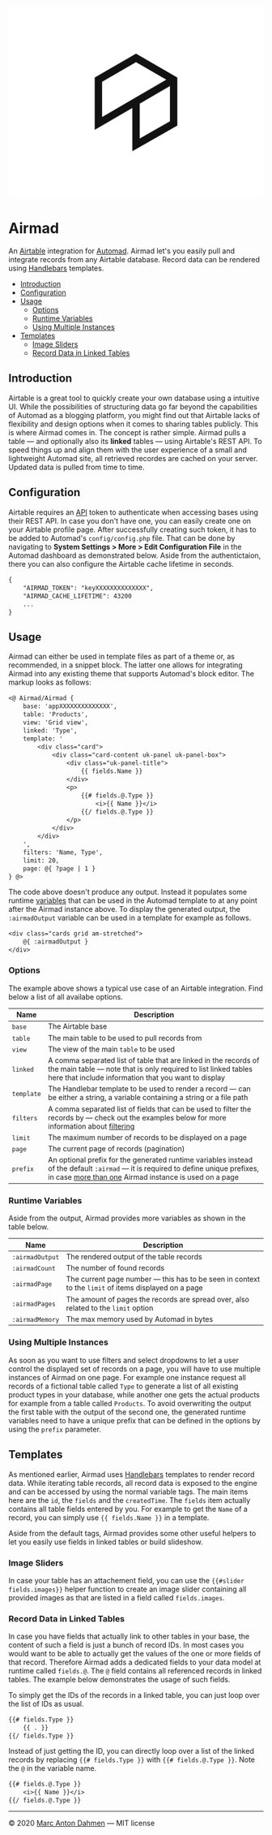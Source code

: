 ![](https://raw.githubusercontent.com/marcantondahmen/automad-airmad/master/airmad.svg)

# Airmad

An [Airtable](https://airtable.com) integration for [Automad](https://automad.org). Airmad let's you easily pull and integrate records from any Airtable database. Record data can be rendered using [Handlebars](https://handlebarsjs.com) templates.

- [Introduction](#introduction)
- [Configuration](#configuration)
- [Usage](#usage)
  - [Options](#options)
  - [Runtime Variables](#runtime-variables)
  - [Using Multiple Instances](#using-multiple-instances)
- [Templates](#templates)
  - [Image Sliders](#image-sliders)
  - [Record Data in Linked Tables](#record-data-in-linked-tables)

## Introduction

Airtable is a great tool to quickly create your own database using a intuitive UI. While the possibilities of structuring data go far beyond the capabilities of Automad as a blogging platform, you might find out that Airtable lacks of flexibility and design options when it comes to sharing tables publicly. This is where Airmad comes in. The concept is rather simple. Airmad pulls a table &mdash; and optionally also its **linked** tables &mdash; using Airtable's REST API. To speed things up and align them with the user experience of a small and lightweight Automad site, all retrieved recordes are cached on your server. Updated data is pulled from time to time.    

## Configuration

Airtable requires an [API](https://airtable.com/api) token to authenticate when accessing bases using their REST API. In case you don't have one, you can easily create one on your Airtable profile page. After successfully creating such token, it has to be added to Automad's `config/config.php` file. That can be done by navigating to **System Settings > More > Edit Configuration File** in the Automad dashboard as demonstrated below. Aside from the authentictaion, there you can also configure the Airtable cache lifetime in seconds.

    {
        "AIRMAD_TOKEN": "keyXXXXXXXXXXXXXX",
        "AIRMAD_CACHE_LIFETIME": 43200
        ...
    }

## Usage

Airmad can either be used in template files as part of a theme or, as recommended, in a snippet block. The latter one allows for integrating Airmad into any existing theme that supports Automad's block editor. The markup looks as follows:

    <@ Airmad/Airmad {
        base: 'appXXXXXXXXXXXXXX',
        table: 'Products',
        view: 'Grid view',
        linked: 'Type',
        template: '
            <div class="card">
                <div class="card-content uk-panel uk-panel-box">
                    <div class="uk-panel-title">
                        {{ fields.Name }}
                    </div>
                    <p>
                        {{# fields.@.Type }}
                            <i>{{ Name }}</i>
                        {{/ fields.@.Type }}
                    </p>
                </div>
            </div>
        ',
        filters: 'Name, Type',
        limit: 20,
        page: @{ ?page | 1 }
    } @>

The code above doesn't produce any output. Instead it populates some runtime [variables](#runtime-variables) that can be used in the Automad template to at any point after the Airmad instance above. To display the generated output, the `:airmadOutput` variable can be used in a template for example as follows.

    <div class="cards grid am-stretched">
        @{ :airmadOutput }
    </div>

### Options

The example above shows a typical use case of an Airtable integration. Find below a list of all availabe options.

| Name | Description |
| ---- | ----------- |
| `base` | The Airtable base |
| `table` | The main table to be used to pull records from |
| `view` | The view of the main `table` to be used |
| `linked` | A comma separated list of table that are linked in the records of the main table &mdash; note that is only required to list linked tables here that include information that you want to display |
| `template` | The Handlebar template to be used to render a record &mdash; can be either a string, a variable containing a string or a file path |
| `filters` | A comma separated list of fields that can be used to filter the records by &mdash; check out the examples below for more information about [filtering](#filters) |
| `limit` | The maximum number of records to be displayed on a page |
| `page` | The current page of records (pagination) |
| `prefix` | An optional prefix for the generated runtime variables instead of the default `:airmad` &mdash; it is required to define unique prefixes, in case [more than one](#using-multiple-instances) Airmad instance is used on a page |

### Runtime Variables

Aside from the output, Airmad provides more variables as shown in the table below.

| Name | Description |
| ---- | ----------- |
| `:airmadOutput` | The rendered output of the table records |
| `:airmadCount` | The number of found records |
| `:airmadPage` | The current page number &mdash; this has to be seen in context to the `limit` of items displayed on a page |
| `:airmadPages` | The amount of pages the records are spread over, also related to the `limit` option |
| `:airmadMemory` | The max memory used by Automad in bytes |

### Using Multiple Instances

As soon as you want to use filters and select dropdowns to let a user control the displayed set of records on a page, you will have to use multiple instances of Airmad on one page. For example one instance request all records of a fictional table called `Type` to generate a list of all existing product types in your database, while another one gets the actual products for example from a table called `Products`. To avoid overwriting the output the first table with the output of the second one, the generated runtime variables need to have a unique prefix that can be defined in the options by using the `prefix` parameter.

## Templates

As mentioned earlier, Airmad uses [Handlebars](https://github.com/salesforce/handlebars-php#expressions) templates to render record data. While iterating table records, all record data is exposed to the engine and can be accessed by using the normal variable tags. The main items here are the `id`, the `fields` and the `createdTime`. The `fields` item actually contains all table fields entered by you. For example to get the `Name` of a record, you can simply use `{{ fields.Name }}` in a template. 
     
Aside from the default tags, Airmad provides some other useful helpers to let you easily use fields in linked tables or build slideshow.

### Image Sliders

In case your table has an attachement field, you can use the `{{#slider fields.images}}` helper function to create an image slider containing all provided images as that are listed in a field called `fields.images`.

### Record Data in Linked Tables

In case you have fields that actually link to other tables in your base, the content of such a field is just a bunch of record IDs. In most cases you would want to be able to actually get the values of the one or more fields of that record. Therefore Airmad adds a dedicated fields to your data model at runtime called `fields.@`. The `@` field contains all referenced records in linked tables. The example below demonstrates the usage of such fields.    

To simply get the IDs of the records in a linked table, you can just loop over the list of IDs as usual.

    {{# fields.Type }}
        {{ . }}
    {{/ fields.Type }}

Instead of just getting the ID, you can directly loop over a list of the linked records by replacing `{{# fields.Type }}` with `{{# fields.@.Type }}`. Note the `@` in the variable name.

    {{# fields.@.Type }}
        <i>{{ Name }}</i>
    {{/ fields.@.Type }}

---

&copy; 2020 [Marc Anton Dahmen](https://marcdahmen.de) &mdash; MIT license
